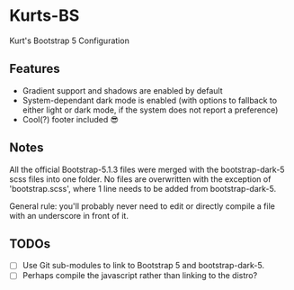 # Kurts-BS
Kurt's Bootstrap 5 Configuration

## Features
- Gradient support and shadows are enabled by default
- System-dependant dark mode is enabled (with options to fallback to either light or dark mode, if the system does not report a preference)
- Cool(?) footer included 😎

## Notes
All the official Bootstrap-5.1.3 files were merged with the bootstrap-dark-5 scss files into one folder. No files are overwritten with the exception of 'bootstrap.scss', where 1 line needs to be added from bootstrap-dark-5.

General rule: you'll probably never need to edit or directly compile a file with an underscore in front of it.

## TODOs
- [ ] Use Git sub-modules to link to Bootstrap 5 and bootstrap-dark-5.
- [ ] Perhaps compile the javascript rather than linking to the distro?